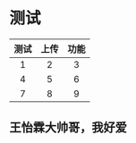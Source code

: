 # 测试

| 测试 | 上传 | 功能 |
| :--: | :--: | :--: |
| 1 | 2 | 3 |
| 4 | 5 | 6 |
| 7 | 8 | 9 |

## 王怡霖大帅哥，我好爱
